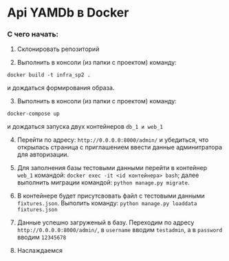 # Api YAMDb в Docker

### С чего начать:
1. Склонировать репозиторий

2. Выполнить в консоли (из папки с проектом) команду:
```
docker build -t infra_sp2 .
```
и дождаться формирования образа.

3. Выполнить в консоли (из папки с проектом) команду:
```
docker-compose up
```
и дождаться запуска двух контейнеров ```db_1 и web_1```

4. Перейти по адресу: ```http://0.0.0.0:8000/admin/``` и убедиться, что открылась страница с приглашением ввести данные админитратора для авторизации.
5. Для заполнения базы тестовыми данными перейти в контейнер ```web_1``` командой: ```docker exec -it <id контейнера> bash```; далее выполнить миграции командой: ```python manage.py migrate```.

6. В контейнере будет присутсвовать файл с тестовыми данными ```fixtures.json```. Выполить команду: ```python manage.py loaddata fixtures.json```

7. Данные успешно загруженый в базу. Переходим по адресу ```http://0.0.0.0:8000/admin/```, в ```username``` вводим ```testadmin```, а в ```password``` вводим ```12345678```

8. Наслаждаемся
